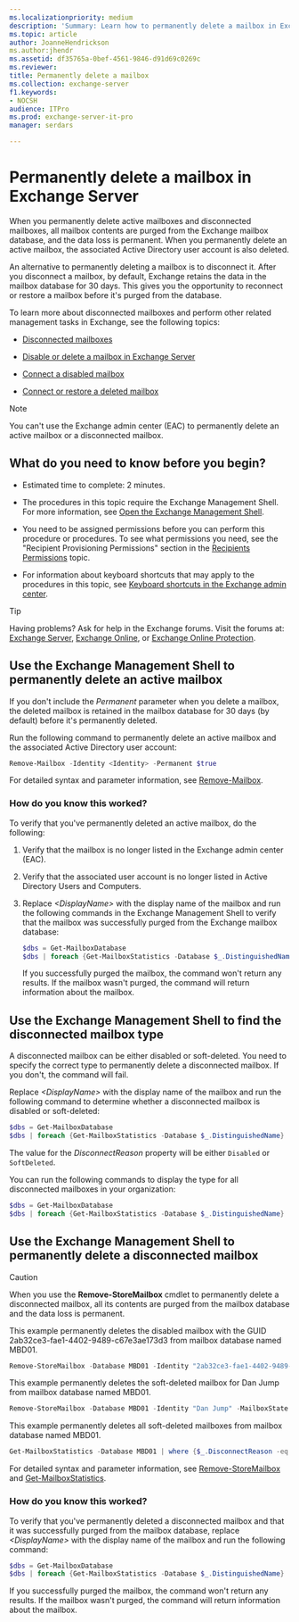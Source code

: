 ```yaml
---
ms.localizationpriority: medium
description: 'Summary: Learn how to permanently delete a mailbox in Exchange Server 2016 or Exchange Server 2019.'
ms.topic: article
author: JoanneHendrickson
ms.author:jhendr
ms.assetid: df35765a-0bef-4561-9846-d91d69c0269c
ms.reviewer:
title: Permanently delete a mailbox
ms.collection: exchange-server
f1.keywords:
- NOCSH
audience: ITPro
ms.prod: exchange-server-it-pro
manager: serdars

---
```


# Permanently delete a mailbox in Exchange Server

When you permanently delete active mailboxes and disconnected mailboxes, all mailbox contents are purged from the Exchange mailbox database, and the data loss is permanent. When you permanently delete an active mailbox, the associated Active Directory user account is also deleted.

An alternative to permanently deleting a mailbox is to disconnect it. After you disconnect a mailbox, by default, Exchange retains the data in the mailbox database for 30 days. This gives you the opportunity to reconnect or restore a mailbox before it's purged from the database.

To learn more about disconnected mailboxes and perform other related management tasks in Exchange, see the following topics:

- [Disconnected mailboxes](disconnected-mailboxes.md)

- [Disable or delete a mailbox in Exchange Server](disable-or-delete-mailboxes.md)

- [Connect a disabled mailbox](connect-disabled-mailboxes.md)

- [Connect or restore a deleted mailbox](restore-deleted-mailboxes.md)

> [!NOTE]
> You can't use the Exchange admin center (EAC) to permanently delete an active mailbox or a disconnected mailbox.

## What do you need to know before you begin?

- Estimated time to complete: 2 minutes.

- The procedures in this topic require the Exchange Management Shell. For more information, see [Open the Exchange Management Shell](/powershell/exchange/open-the-exchange-management-shell).

- You need to be assigned permissions before you can perform this procedure or procedures. To see what permissions you need, see the "Recipient Provisioning Permissions" section in the [Recipients Permissions](../../permissions/feature-permissions/recipient-permissions.md) topic.

- For information about keyboard shortcuts that may apply to the procedures in this topic, see [Keyboard shortcuts in the Exchange admin center](../../about-documentation/exchange-admin-center-keyboard-shortcuts.md).

> [!TIP]
> Having problems? Ask for help in the Exchange forums. Visit the forums at: [Exchange Server](https://social.technet.microsoft.com/forums/office/home?category=exchangeserver), [Exchange Online](/answers/topics/office-exchange-server-itpro.html), or [Exchange Online Protection](https://social.technet.microsoft.com/forums/forefront/home?forum=FOPE).

## Use the Exchange Management Shell to permanently delete an active mailbox

If you don't include the _Permanent_ parameter when you delete a mailbox, the deleted mailbox is retained in the mailbox database for 30 days (by default) before it's permanently deleted.

Run the following command to permanently delete an active mailbox and the associated Active Directory user account:

```PowerShell
Remove-Mailbox -Identity <Identity> -Permanent $true
```

For detailed syntax and parameter information, see [Remove-Mailbox](/powershell/module/exchange/remove-mailbox).

### How do you know this worked?

To verify that you've permanently deleted an active mailbox, do the following:

1. Verify that the mailbox is no longer listed in the Exchange admin center (EAC).

2. Verify that the associated user account is no longer listed in Active Directory Users and Computers.

3. Replace _\<DisplayName\>_ with the display name of the mailbox and run the following commands in the Exchange Management Shell to verify that the mailbox was successfully purged from the Exchange mailbox database:

   ```PowerShell
   $dbs = Get-MailboxDatabase
   $dbs | foreach {Get-MailboxStatistics -Database $_.DistinguishedName} | where {$_.DisplayName -eq "<DisplayName>"}
   ```

   If you successfully purged the mailbox, the command won't return any results. If the mailbox wasn't purged, the command will return information about the mailbox.

## Use the Exchange Management Shell to find the disconnected mailbox type

A disconnected mailbox can be either disabled or soft-deleted. You need to specify the correct type to permanently delete a disconnected mailbox. If you don't, the command will fail.

Replace _\<DisplayName\>_ with the display name of the mailbox and run the following command to determine whether a disconnected mailbox is disabled or soft-deleted:

```PowerShell
$dbs = Get-MailboxDatabase
$dbs | foreach {Get-MailboxStatistics -Database $_.DistinguishedName} | where {$_.DisplayName -eq "<DisplayName>"} | Format-List DisplayName,MailboxGuid,Database,DisconnectReason
```

The value for the _DisconnectReason_ property will be either `Disabled` or `SoftDeleted`.

You can run the following commands to display the type for all disconnected mailboxes in your organization:

```PowerShell
$dbs = Get-MailboxDatabase
$dbs | foreach {Get-MailboxStatistics -Database $_.DistinguishedName} | where {$_.DisconnectReason -ne $null} | Format-List DisplayName,MailboxGuid,Database,DisconnectReason
```

## Use the Exchange Management Shell to permanently delete a disconnected mailbox

> [!CAUTION]
> When you use the **Remove-StoreMailbox** cmdlet to permanently delete a disconnected mailbox, all its contents are purged from the mailbox database and the data loss is permanent.

This example permanently deletes the disabled mailbox with the GUID 2ab32ce3-fae1-4402-9489-c67e3ae173d3 from mailbox database named MBD01.

```PowerShell
Remove-StoreMailbox -Database MBD01 -Identity "2ab32ce3-fae1-4402-9489-c67e3ae173d3" -MailboxState Disabled
```

This example permanently deletes the soft-deleted mailbox for Dan Jump from mailbox database named MBD01.

```PowerShell
Remove-StoreMailbox -Database MBD01 -Identity "Dan Jump" -MailboxState SoftDeleted
```

This example permanently deletes all soft-deleted mailboxes from mailbox database named MBD01.

```PowerShell
Get-MailboxStatistics -Database MBD01 | where {$_.DisconnectReason -eq "SoftDeleted"} | ForEach {Remove-StoreMailbox -Database $_.Database -Identity $_.MailboxGuid -MailboxState SoftDeleted}
```

For detailed syntax and parameter information, see [Remove-StoreMailbox](/powershell/module/exchange/remove-storemailbox) and [Get-MailboxStatistics](/powershell/module/exchange/get-mailboxstatistics).

### How do you know this worked?

To verify that you've permanently deleted a disconnected mailbox and that it was successfully purged from the mailbox database, replace _\<DisplayName\>_ with the display name of the mailbox and run the following command:

```PowerShell
$dbs = Get-MailboxDatabase
$dbs | foreach {Get-MailboxStatistics -Database $_.DistinguishedName} | where {$_.DisplayName -eq "<DisplayName>"}
```

If you successfully purged the mailbox, the command won't return any results. If the mailbox wasn't purged, the command will return information about the mailbox.